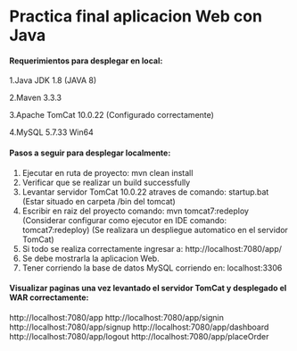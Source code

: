 # Practica final aplicacion Web con Java

#### Requerimientos para desplegar en local:

1.Java JDK 1.8 (JAVA 8) 

2.Maven 3.3.3 

3.Apache TomCat 10.0.22 (Configurado correctamente)

4.MySQL 5.7.33 Win64

#### Pasos a seguir para desplegar localmente:
1. Ejecutar en ruta de proyecto: mvn clean install
2. Verificar que se realizar un build successfully
3. Levantar servidor TomCat 10.0.22 atraves de comando: startup.bat (Estar situado en carpeta /bin del tomcat)
4. Escribir en raiz del proyecto comando: mvn tomcat7:redeploy
   (Considerar configurar como ejecutor en IDE comando: tomcat7:redeploy)
   (Se realizara un despliegue automatico en el servidor TomCat)
5. Si todo se realiza correctamente ingresar a: http://localhost:7080/app/
6. Se debe mostrarla la aplicacion Web. 
7. Tener corriendo la base de datos MySQL corriendo en: localhost:3306

#### Visualizar paginas una vez levantado el servidor TomCat y desplegado el WAR correctamente:
http://localhost:7080/app
http://localhost:7080/app/signin
http://localhost:7080/app/signup
http://localhost:7080/app/dashboard
http://localhost:7080/app/logout
http://localhost:7080/app/placeOrder

